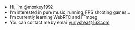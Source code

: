 + Hi, I’m @monkey1992
+ I’m interested in pure music, running, FPS shooting games...
+ I’m currently learning WebRTC and FFmpeg
+ You can contact me by email yuriyshea@163.com

<!---
monkey1992/monkey1992 is a ✨ special ✨ repository because its `README.md` (this file) appears on your GitHub profile.
You can click the Preview link to take a look at your changes.
--->

